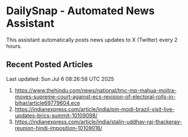 # DailySnap - Automated News Assistant

This assistant automatically posts news updates to X (Twitter) every 2 hours.

## Recent Posted Articles

Last updated: Sun Jul  6 08:26:58 UTC 2025

1. https://www.thehindu.com/news/national/tmc-mp-mahua-moitra-moves-supreme-court-against-ecs-revision-of-electoral-rolls-in-bihar/article69779604.ece
2. https://indianexpress.com/article/india/pm-modi-brazil-visit-live-updates-brics-summit-10109098/
3. https://indianexpress.com/article/india/stalin-uddhav-raj-thackeray-reunion-hindi-imposition-10109016/
